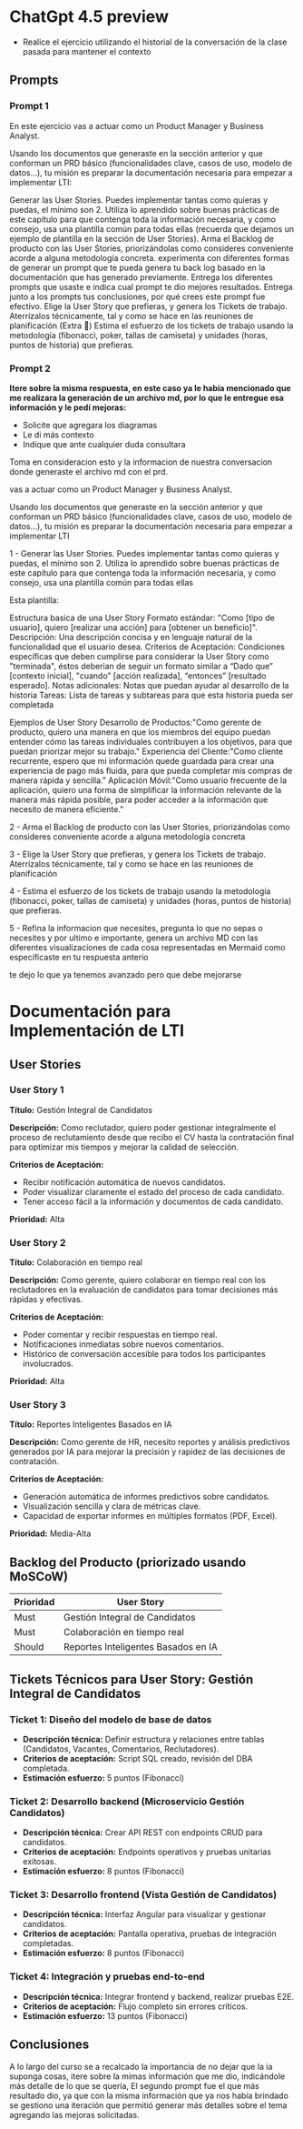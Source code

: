 # ChatGpt 4.5 preview
 - Realice el ejercicio utilizando el historial de la conversación de la clase pasada para mantener el contexto
## Prompts

### Prompt 1

En este ejercicio vas a actuar como un Product Manager y Business Analyst. 

Usando los documentos que generaste en la sección anterior y que conforman un PRD básico (funcionalidades clave, casos de uso, modelo de datos...), tu misión es preparar la documentación necesaria para empezar a implementar LTI:

Generar las User Stories. Puedes implementar tantas como quieras y puedas, el mínimo son 2. Utiliza lo aprendido sobre buenas prácticas de este capítulo para que contenga toda la información necesaria, y como consejo, usa una plantilla común para todas ellas (recuerda que dejamos un ejemplo de plantilla en la sección de User Stories).
Arma el Backlog de producto con las User Stories, priorizándolas como consideres conveniente acorde a alguna metodología concreta. experimenta con diferentes formas de generar un prompt que te pueda genera tu back log basado en la documentación que has generado previamente. Entrega los diferentes prompts que usaste e indica cual prompt te dio mejores resultados. Entrega junto a los prompts tus conclusiones, por qué crees este prompt fue efectivo. 
Elige la User Story que prefieras, y genera los Tickets de trabajo. Aterrízalos técnicamente, tal y como se hace en las reuniones de planificación
(Extra 🎁) Estima el esfuerzo de los tickets de trabajo usando la metodología (fibonacci, poker, tallas de camiseta) y unidades (horas, puntos de historia) que prefieras.

### Prompt 2

**Itere sobre la misma respuesta, en este caso ya le había mencionado que me realizara la generación de un archivo md, por lo que le entregue esa información y le pedí mejoras:**

- Solicite que agregara los diagramas
- Le di más contexto
- Indique que ante cualquier duda consultara

Toma en consideracion esto y la informacion de nuestra conversacion donde generaste el archivo md con el prd.

vas a actuar como un Product Manager y Business Analyst. 

Usando los documentos que generaste en la sección anterior y que conforman un PRD básico (funcionalidades clave, casos de uso, modelo de datos...), tu misión es preparar la documentación necesaria para empezar a implementar LTI

1 - Generar las User Stories. Puedes implementar tantas como quieras y puedas, el mínimo son 2. Utiliza lo aprendido sobre buenas prácticas de este capítulo para que contenga toda la información necesaria, y como consejo, usa una plantilla común para todas ellas

Esta plantilla:

Estructura basica de una User Story
Formato estándar: "Como [tipo de usuario], quiero [realizar una acción] para [obtener un beneficio]".
Descripción: Una descripción concisa y en lenguaje natural de la funcionalidad que el usuario desea.
Criterios de Aceptación: Condiciones específicas que deben cumplirse para considerar la User Story como "terminada", éstos deberian de seguir un formato similar a “Dado que” [contexto inicial], "cuando” [acción realizada], “entonces” [resultado esperado].
Notas adicionales:  Notas que puedan ayudar al desarrollo de la historia
Tareas: Lista de tareas y subtareas para que esta historia pueda ser completada

Ejemplos de User Story
Desarrollo de Productos:"Como gerente de producto, quiero una manera en que los miembros del equipo puedan entender cómo las tareas individuales contribuyen a los objetivos, para que puedan priorizar mejor su trabajo."
Experiencia del Cliente:"Como cliente recurrente, espero que mi información quede guardada para crear una experiencia de pago más fluida, para que pueda completar mis compras de manera rápida y sencilla."
Aplicación Móvil:"Como usuario frecuente de la aplicación, quiero una forma de simplificar la información relevante de la manera más rápida posible, para poder acceder a la información que necesito de manera eficiente."

2 - Arma el Backlog de producto con las User Stories, priorizándolas como consideres conveniente acorde a alguna metodología concreta

3 - Elige la User Story que prefieras, y genera los Tickets de trabajo. Aterrízalos técnicamente, tal y como se hace en las reuniones de planificación

4 -  Estima el esfuerzo de los tickets de trabajo usando la metodología (fibonacci, poker, tallas de camiseta) y unidades (horas, puntos de historia) que prefieras.

5 - Refina la informacion que necesites, pregunta lo que no sepas o necesites y por ultimo e importante, genera un archivo MD con las diferentes visualizaciones de cada cosa representadas en Mermaid como especificaste en tu respuesta anterio

te dejo lo que ya tenemos avanzado pero que debe mejorarse

# Documentación para Implementación de LTI

## User Stories

### User Story 1
**Título:** Gestión Integral de Candidatos

**Descripción:**
Como reclutador, quiero poder gestionar integralmente el proceso de reclutamiento desde que recibo el CV hasta la contratación final para optimizar mis tiempos y mejorar la calidad de selección.

**Criterios de Aceptación:**
- Recibir notificación automática de nuevos candidatos.
- Poder visualizar claramente el estado del proceso de cada candidato.
- Tener acceso fácil a la información y documentos de cada candidato.

**Prioridad:** Alta

### User Story 2
**Título:** Colaboración en tiempo real

**Descripción:**
Como gerente, quiero colaborar en tiempo real con los reclutadores en la evaluación de candidatos para tomar decisiones más rápidas y efectivas.

**Criterios de Aceptación:**
- Poder comentar y recibir respuestas en tiempo real.
- Notificaciones inmediatas sobre nuevos comentarios.
- Histórico de conversación accesible para todos los participantes involucrados.

**Prioridad:** Alta

### User Story 3
**Título:** Reportes Inteligentes Basados en IA

**Descripción:**
Como gerente de HR, necesito reportes y análisis predictivos generados por IA para mejorar la precisión y rapidez de las decisiones de contratación.

**Criterios de Aceptación:**
- Generación automática de informes predictivos sobre candidatos.
- Visualización sencilla y clara de métricas clave.
- Capacidad de exportar informes en múltiples formatos (PDF, Excel).

**Prioridad:** Media-Alta

## Backlog del Producto (priorizado usando MoSCoW)

| Prioridad | User Story |
|-----------|------------|
| Must      | Gestión Integral de Candidatos |
| Must      | Colaboración en tiempo real |
| Should    | Reportes Inteligentes Basados en IA |

## Tickets Técnicos para User Story: Gestión Integral de Candidatos

### Ticket 1: Diseño del modelo de base de datos
- **Descripción técnica:** Definir estructura y relaciones entre tablas (Candidatos, Vacantes, Comentarios, Reclutadores).
- **Criterios de aceptación:** Script SQL creado, revisión del DBA completada.
- **Estimación esfuerzo:** 5 puntos (Fibonacci)

### Ticket 2: Desarrollo backend (Microservicio Gestión Candidatos)
- **Descripción técnica:** Crear API REST con endpoints CRUD para candidatos.
- **Criterios de aceptación:** Endpoints operativos y pruebas unitarias exitosas.
- **Estimación esfuerzo:** 8 puntos (Fibonacci)

### Ticket 3: Desarrollo frontend (Vista Gestión de Candidatos)
- **Descripción técnica:** Interfaz Angular para visualizar y gestionar candidatos.
- **Criterios de aceptación:** Pantalla operativa, pruebas de integración completadas.
- **Estimación esfuerzo:** 8 puntos (Fibonacci)

### Ticket 4: Integración y pruebas end-to-end
- **Descripción técnica:** Integrar frontend y backend, realizar pruebas E2E.
- **Criterios de aceptación:** Flujo completo sin errores críticos.
- **Estimación esfuerzo:** 13 puntos (Fibonacci)


## Conclusiones

A lo largo del curso se a recalcado la importancia de no dejar que la ia suponga cosas, itere sobre la mimas información que me dio, indicándole más detalle de lo que se quería, El segundo prompt fue el que más resultado dio, ya que con la misma información que ya nos había brindado se gestiono una iteración que permitió generar más detalles sobre el tema agregando las mejoras solicitadas.
